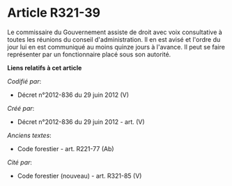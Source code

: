 # Article R321-39

Le commissaire du Gouvernement assiste de droit avec voix consultative à toutes les réunions du conseil d'administration. Il
en est avisé et l'ordre du jour lui en est communiqué au moins quinze jours à l'avance. Il peut se faire représenter par un
fonctionnaire placé sous son autorité.

**Liens relatifs à cet article**

_Codifié par_:

  - Décret n°2012-836 du 29 juin 2012 (V)

_Créé par_:

  - Décret n°2012-836 du 29 juin 2012 - art. (V)

_Anciens textes_:

  - Code forestier - art. R221-77 (Ab)

_Cité par_:

  - Code forestier (nouveau) - art. R321-85 (V)
